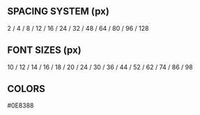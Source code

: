 ## SPACING SYSTEM (px)

2 / 4 / 8 / 12 / 16 / 24 / 32 / 48 / 64 / 80 / 96 / 128

## FONT SIZES (px)

10 / 12 / 14 / 16 / 18 / 20 / 24 / 30 / 36 / 44 / 52 / 62 / 74 / 86 / 98

## COLORS

#0E8388
